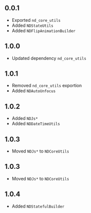 ## 0.0.1
* Exported ```nd_core_utils```
* Added ```NDStateUtils```
* Added ```NDFlipAnimationBuilder```

## 1.0.0
* Updated dependency ```nd_core_utils```

## 1.0.1
* Removed ```nd_core_utils``` exportion
* Added ```NDAutoUnfocus```

## 1.0.2
* Added ```NDJs*```
* Added ```NDDateTimeUtils```

## 1.0.3
* Moved ```NDJs*``` to ```NDCoreUtils```

## 1.0.3
* Moved ```NDJs*``` to ```NDCoreUtils```

## 1.0.4
* Added ```NDStatefulBuilder```
